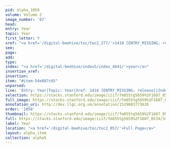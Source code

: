```yaml
---
pid: alpha_1058
volume: Volume 2
image_number: '67'
head: 
entry: Year
topic: Year
first_letter: Y
xref: "<a href='/digital-beehive/toc/toc2_277/'>1418 [ENTRY_MISSING; release]</a>"
see: 
page: 
add: 
type: 
index: "<a href='/digital-beehive/index5/index_4641/'>year</a>"
insertion_xref: 
insertion: 
item: "#item-54e887c65"
unparsed: 
line: 'Entry: Year|Topic: Year|Xref: 1418 [ENTRY_MISSING; release]|Index: year|#item-54e887c65'
selection: https://stacks.stanford.edu/image/iiif/fm855tg5659%2F1607_0534/342,3247,2961,440/full/0/default.jpg
full_image: https://stacks.stanford.edu/image/iiif/fm855tg5659%2F1607_0534/full/full/0/default.jpg
annotation_uri: http://dev.llgc.org.uk/annotation/1529603773626
order: '1058'
thumbnail: https://stacks.stanford.edu/image/iiif/fm855tg5659%2F1607_0534/342,3247,600,180/250,/0/default.jpg
full: https://stacks.stanford.edu/image/iiif/fm855tg5659%2F1607_0534/342,3247,2961,440/full/0/default.jpg
label: Year
location: "<a href='/digital-beehive/toc/toc2_057/'>Full Page</a>"
layout: alpha_item
collection: alpha5
---
```

